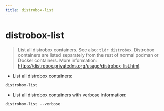 ```yaml
---
title: distrobox-list
---
```

# distrobox-list

> List all distrobox containers. See also: `tldr distrobox`.
> Distrobox containers are listed separately from the rest of normal podman or Docker containers.
> More information: <https://distrobox.privatedns.org/usage/distrobox-list.html>.

- List all distrobox containers:

`distrobox-list`

- List all distrobox containers with verbose information:

`distrobox-list --verbose`
